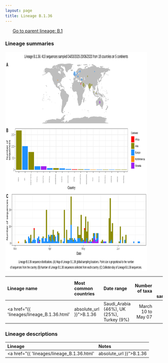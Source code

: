 ```yaml
---
layout: page
title: Lineage B.1.36
---
```




<p>
<ul class="actions small">
	 <a href="{{ 'lineages/lineage_B.1.html' | absolute_url }}" class="button special fit">Go to parent lineage: B.1</a>
</ul>
</p>
<h3> Lineage summaries</h3>

<img src="../assets/images/B.1.36.svg" alt="B.1.36 lineage summary figure" width="90%" height="700px" />


| Lineage name | Most common countries | Date range | Number of taxa |  Days since last sampling | Known Travel | Recall value |
|:-----|:-----|:-------|-------:|-------:|:---------|--------:|
| <a href="{{ 'lineages/lineage_B.1.36.html' | absolute_url }}">B.1.36</a> | Saudi_Arabia (46%), UK (25%), Turkey (9%) | March 10 to May 07 | 159 | 3 | Saudia_Arabia to Turkey (6)<br/> Iran to Turkey (1)<br/> | 98.75 |

<h3>Lineage descriptions</h3>

| Lineage | Notes |
|:-----|:-----|
| <a href="{{ 'lineages/lineage_B.1.36.html' | absolute_url }}">B.1.36</a> | Turkey/ Saudi Arabia/ Egypt / Finland & England (BS=100) |

